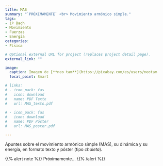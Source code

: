 ```yaml
---
title: MAS
summary: "`PRÓXIMAMENTE` <br> Movimiento armónico simple."
tags:
- 1º Bach
- Movimiento
- Fuerzas
- Energía
categories:
- Física

# Optional external URL for project (replaces project detail page).
external_link: ""

image:
  caption: Imagen de [**neo tam**](https://pixabay.com/es/users/neotam-11291643/) en [Pixabay](https://pixabay.com/es/)
  focal_point: Smart

# links:
# - icon_pack: fas
#   icon: download
#   name: PDF Texto
#   url: MAS_texto.pdf
  
# - icon_pack: fas
#   icon: download
#   name: PDF Póster
#   url: MAS_poster.pdf

---
```


Apuntes sobre el movimiento armónico simple (MAS), su dinámica y su energía, en formato texto y póster (tipo _chuleta_).

{{% alert note %}}
Próximamente...
{{% /alert %}}